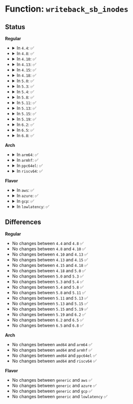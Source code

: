 # Function: <code>writeback_sb_inodes</code>

## Status
<b>Regular</b>
<ul>
<li>
<details>
<summary>In <code>4.4</code>: ✅</summary>

```c
long int writeback_sb_inodes(struct super_block *sb, struct bdi_writeback *wb, struct wb_writeback_work *work);
```

**Collision:** Unique Static

**Inline:** No

**Transformation:** False

**Instances:**

```
In fs/fs-writeback.c (ffffffff8123b5f0)
Location: fs/fs-writeback.c:1438
Inline: False
Direct callers:
  - fs/fs-writeback.c:__writeback_inodes_wb
  - fs/fs-writeback.c:wb_writeback
```
**Symbols:**

```
ffffffff8123b5f0-ffffffff8123bb7f: writeback_sb_inodes (STB_LOCAL)
```
</details>
</li>
<li>
<details>
<summary>In <code>4.8</code>: ✅</summary>

```c
long int writeback_sb_inodes(struct super_block *sb, struct bdi_writeback *wb, struct wb_writeback_work *work);
```

**Collision:** Unique Static

**Inline:** No

**Transformation:** False

**Instances:**

```
In fs/fs-writeback.c (ffffffff812634b0)
Location: fs/fs-writeback.c:1477
Inline: False
Direct callers:
  - fs/fs-writeback.c:wb_writeback
  - fs/fs-writeback.c:__writeback_inodes_wb
```
**Symbols:**

```
ffffffff812634b0-ffffffff81263a9e: writeback_sb_inodes (STB_LOCAL)
```
</details>
</li>
<li>
<details>
<summary>In <code>4.10</code>: ✅</summary>

```c
long int writeback_sb_inodes(struct super_block *sb, struct bdi_writeback *wb, struct wb_writeback_work *work);
```

**Collision:** Unique Static

**Inline:** No

**Transformation:** False

**Instances:**

```
In fs/fs-writeback.c (ffffffff81276900)
Location: fs/fs-writeback.c:1477
Inline: False
Direct callers:
  - fs/fs-writeback.c:wb_writeback
  - fs/fs-writeback.c:__writeback_inodes_wb
```
**Symbols:**

```
ffffffff81276900-ffffffff81276ee8: writeback_sb_inodes (STB_LOCAL)
```
</details>
</li>
<li>
<details>
<summary>In <code>4.13</code>: ✅</summary>

```c
long int writeback_sb_inodes(struct super_block *sb, struct bdi_writeback *wb, struct wb_writeback_work *work);
```

**Collision:** Unique Static

**Inline:** No

**Transformation:** False

**Instances:**

```
In fs/fs-writeback.c (ffffffff81283d70)
Location: fs/fs-writeback.c:1491
Inline: False
Direct callers:
  - fs/fs-writeback.c:wb_writeback
  - fs/fs-writeback.c:__writeback_inodes_wb
```
**Symbols:**

```
ffffffff81283d70-ffffffff812842cf: writeback_sb_inodes (STB_LOCAL)
```
</details>
</li>
<li>
<details>
<summary>In <code>4.15</code>: ✅</summary>

```c
long int writeback_sb_inodes(struct super_block *sb, struct bdi_writeback *wb, struct wb_writeback_work *work);
```

**Collision:** Unique Static

**Inline:** No

**Transformation:** False

**Instances:**

```
In fs/fs-writeback.c (ffffffff812a6920)
Location: fs/fs-writeback.c:1494
Inline: False
Direct callers:
  - fs/fs-writeback.c:wb_writeback
  - fs/fs-writeback.c:__writeback_inodes_wb
```
**Symbols:**

```
ffffffff812a6920-ffffffff812a6e28: writeback_sb_inodes (STB_LOCAL)
```
</details>
</li>
<li>
<details>
<summary>In <code>4.18</code>: ✅</summary>

```c
long int writeback_sb_inodes(struct super_block *sb, struct bdi_writeback *wb, struct wb_writeback_work *work);
```

**Collision:** Unique Static

**Inline:** No

**Transformation:** False

**Instances:**

```
In fs/fs-writeback.c (ffffffff812cd4f0)
Location: fs/fs-writeback.c:1495
Inline: False
Direct callers:
  - fs/fs-writeback.c:wb_writeback
  - fs/fs-writeback.c:__writeback_inodes_wb
```
**Symbols:**

```
ffffffff812cd4f0-ffffffff812cda0e: writeback_sb_inodes (STB_LOCAL)
```
</details>
</li>
<li>
<details>
<summary>In <code>5.0</code>: ✅</summary>

```c
long int writeback_sb_inodes(struct super_block *sb, struct bdi_writeback *wb, struct wb_writeback_work *work);
```

**Collision:** Unique Static

**Inline:** No

**Transformation:** False

**Instances:**

```
In fs/fs-writeback.c (ffffffff812e2820)
Location: fs/fs-writeback.c:1521
Inline: False
Direct callers:
  - fs/fs-writeback.c:wb_writeback
  - fs/fs-writeback.c:__writeback_inodes_wb
```
**Symbols:**

```
ffffffff812e2820-ffffffff812e2d13: writeback_sb_inodes (STB_LOCAL)
```
</details>
</li>
<li>
<details>
<summary>In <code>5.3</code>: ✅</summary>

```c
long int writeback_sb_inodes(struct super_block *sb, struct bdi_writeback *wb, struct wb_writeback_work *work);
```

**Collision:** Unique Static

**Inline:** No

**Transformation:** False

**Instances:**

```
In fs/fs-writeback.c (ffffffff813011c0)
Location: fs/fs-writeback.c:1536
Inline: False
Direct callers:
  - fs/fs-writeback.c:wb_writeback
  - fs/fs-writeback.c:__writeback_inodes_wb
```
**Symbols:**

```
ffffffff813011c0-ffffffff81301689: writeback_sb_inodes (STB_LOCAL)
```
</details>
</li>
<li>
<details>
<summary>In <code>5.4</code>: ✅</summary>

```c
long int writeback_sb_inodes(struct super_block *sb, struct bdi_writeback *wb, struct wb_writeback_work *work);
```

**Collision:** Unique Static

**Inline:** No

**Transformation:** False

**Instances:**

```
In fs/fs-writeback.c (ffffffff813138a0)
Location: fs/fs-writeback.c:1624
Inline: False
Direct callers:
  - fs/fs-writeback.c:wb_writeback
  - fs/fs-writeback.c:__writeback_inodes_wb
```
**Symbols:**

```
ffffffff813138a0-ffffffff81313d69: writeback_sb_inodes (STB_LOCAL)
```
</details>
</li>
<li>
<details>
<summary>In <code>5.8</code>: ✅</summary>

```c
long int writeback_sb_inodes(struct super_block *sb, struct bdi_writeback *wb, struct wb_writeback_work *work);
```

**Collision:** Unique Static

**Inline:** No

**Transformation:** False

**Instances:**

```
In fs/fs-writeback.c (ffffffff8134d160)
Location: fs/fs-writeback.c:1635
Inline: False
Direct callers:
  - fs/fs-writeback.c:wb_writeback
  - fs/fs-writeback.c:__writeback_inodes_wb
```
**Symbols:**

```
ffffffff8134d160-ffffffff8134d631: writeback_sb_inodes (STB_LOCAL)
```
</details>
</li>
<li>
<details>
<summary>In <code>5.11</code>: ✅</summary>

```c
long int writeback_sb_inodes(struct super_block *sb, struct bdi_writeback *wb, struct wb_writeback_work *work);
```

**Collision:** Unique Static

**Inline:** No

**Transformation:** False

**Instances:**

```
In fs/fs-writeback.c (ffffffff8135a060)
Location: fs/fs-writeback.c:1631
Inline: False
Direct callers:
  - fs/fs-writeback.c:wb_writeback
  - fs/fs-writeback.c:__writeback_inodes_wb
```
**Symbols:**

```
ffffffff8135a060-ffffffff8135a52f: writeback_sb_inodes (STB_LOCAL)
```
</details>
</li>
<li>
<details>
<summary>In <code>5.13</code>: ✅</summary>

```c
long int writeback_sb_inodes(struct super_block *sb, struct bdi_writeback *wb, struct wb_writeback_work *work);
```

**Collision:** Unique Static

**Inline:** No

**Transformation:** False

**Instances:**

```
In fs/fs-writeback.c (ffffffff81360cd0)
Location: fs/fs-writeback.c:1646
Inline: False
Direct callers:
  - fs/fs-writeback.c:wb_writeback
  - fs/fs-writeback.c:__writeback_inodes_wb
```
**Symbols:**

```
ffffffff81360cd0-ffffffff8136119f: writeback_sb_inodes (STB_LOCAL)
```
</details>
</li>
<li>
<details>
<summary>In <code>5.15</code>: ✅</summary>

```c
long int writeback_sb_inodes(struct super_block *sb, struct bdi_writeback *wb, struct wb_writeback_work *work);
```

**Collision:** Unique Static

**Inline:** No

**Transformation:** False

**Instances:**

```
In fs/fs-writeback.c (ffffffff813af340)
Location: fs/fs-writeback.c:1789
Inline: False
Direct callers:
  - fs/fs-writeback.c:wb_writeback
  - fs/fs-writeback.c:__writeback_inodes_wb
```
**Symbols:**

```
ffffffff813af340-ffffffff813af810: writeback_sb_inodes (STB_LOCAL)
```
</details>
</li>
<li>
<details>
<summary>In <code>5.19</code>: ✅</summary>

```c
long int writeback_sb_inodes(struct super_block *sb, struct bdi_writeback *wb, struct wb_writeback_work *work);
```

**Collision:** Unique Static

**Inline:** No

**Transformation:** False

**Instances:**

```
In fs/fs-writeback.c (ffffffff81433e10)
Location: fs/fs-writeback.c:1772
Inline: False
Direct callers:
  - fs/fs-writeback.c:wb_writeback
  - fs/fs-writeback.c:__writeback_inodes_wb
```
**Symbols:**

```
ffffffff81433e10-ffffffff81434306: writeback_sb_inodes (STB_LOCAL)
```
</details>
</li>
<li>
<details>
<summary>In <code>6.2</code>: ✅</summary>

```c
long int writeback_sb_inodes(struct super_block *sb, struct bdi_writeback *wb, struct wb_writeback_work *work);
```

**Collision:** Unique Static

**Inline:** No

**Transformation:** False

**Instances:**

```
In fs/fs-writeback.c (ffffffff814c1dc0)
Location: fs/fs-writeback.c:1796
Inline: False
Direct callers:
  - fs/fs-writeback.c:wb_writeback
  - fs/fs-writeback.c:__writeback_inodes_wb
```
**Symbols:**

```
ffffffff814c1dc0-ffffffff814c22b9: writeback_sb_inodes (STB_LOCAL)
```
</details>
</li>
<li>
<details>
<summary>In <code>6.5</code>: ✅</summary>

```c
long int writeback_sb_inodes(struct super_block *sb, struct bdi_writeback *wb, struct wb_writeback_work *work);
```

**Collision:** Unique Static

**Inline:** No

**Transformation:** False

**Instances:**

```
In fs/fs-writeback.c (ffffffff814f7150)
Location: fs/fs-writeback.c:1801
Inline: False
Direct callers:
  - fs/fs-writeback.c:wb_writeback
  - fs/fs-writeback.c:__writeback_inodes_wb
```
**Symbols:**

```
ffffffff814f7150-ffffffff814f7660: writeback_sb_inodes (STB_LOCAL)
```
</details>
</li>
<li>
<details>
<summary>In <code>6.8</code>: ✅</summary>

```c
long int writeback_sb_inodes(struct super_block *sb, struct bdi_writeback *wb, struct wb_writeback_work *work);
```

**Collision:** Unique Static

**Inline:** No

**Transformation:** False

**Instances:**

```
In fs/fs-writeback.c (ffffffff8152b890)
Location: fs/fs-writeback.c:1823
Inline: False
Direct callers:
  - fs/fs-writeback.c:wb_writeback
  - fs/fs-writeback.c:__writeback_inodes_wb
```
**Symbols:**

```
ffffffff8152b890-ffffffff8152bda8: writeback_sb_inodes (STB_LOCAL)
```
</details>
</li>
</ul>
<b>Arch</b>
<ul>
<li>
<details>
<summary>In <code>arm64</code>: ✅</summary>

```c
long int writeback_sb_inodes(struct super_block *sb, struct bdi_writeback *wb, struct wb_writeback_work *work);
```

**Collision:** Unique Static

**Inline:** No

**Transformation:** False

**Instances:**

```
In fs/fs-writeback.c (ffff8000103c93c8)
Location: fs/fs-writeback.c:1624
Inline: False
Direct callers:
  - fs/fs-writeback.c:wb_writeback
  - fs/fs-writeback.c:__writeback_inodes_wb
```
**Symbols:**

```
ffff8000103c93c8-ffff8000103c99a0: writeback_sb_inodes (STB_LOCAL)
```
</details>
</li>
<li>
<details>
<summary>In <code>armhf</code>: ✅</summary>

```c
long int writeback_sb_inodes(struct super_block *sb, struct bdi_writeback *wb, struct wb_writeback_work *work);
```

**Collision:** Unique Static

**Inline:** No

**Transformation:** False

**Instances:**

```
In fs/fs-writeback.c (c05a590c)
Location: fs/fs-writeback.c:1624
Inline: False
Direct callers:
  - fs/fs-writeback.c:wb_writeback
  - fs/fs-writeback.c:__writeback_inodes_wb
```
**Symbols:**

```
c05a590c-c05a5df0: writeback_sb_inodes (STB_LOCAL)
```
</details>
</li>
<li>
<details>
<summary>In <code>ppc64el</code>: ✅</summary>

```c
long int writeback_sb_inodes(struct super_block *sb, struct bdi_writeback *wb, struct wb_writeback_work *work);
```

**Collision:** Unique Static

**Inline:** No

**Transformation:** False

**Instances:**

```
In fs/fs-writeback.c (c0000000004ca620)
Location: fs/fs-writeback.c:1624
Inline: False
Direct callers:
  - fs/fs-writeback.c:wb_writeback
  - fs/fs-writeback.c:__writeback_inodes_wb
```
**Symbols:**

```
c0000000004ca620-c0000000004cacc4: writeback_sb_inodes (STB_LOCAL)
```
</details>
</li>
<li>
<details>
<summary>In <code>riscv64</code>: ✅</summary>

```c
long int writeback_sb_inodes(struct super_block *sb, struct bdi_writeback *wb, struct wb_writeback_work *work);
```

**Collision:** Unique Static

**Inline:** No

**Transformation:** False

**Instances:**

```
In fs/fs-writeback.c (ffffffe0002878da)
Location: fs/fs-writeback.c:1624
Inline: False
Direct callers:
  - fs/fs-writeback.c:wb_writeback
  - fs/fs-writeback.c:__writeback_inodes_wb
```
**Symbols:**

```
ffffffe0002878da-ffffffe000287df0: writeback_sb_inodes (STB_LOCAL)
```
</details>
</li>
</ul>
<b>Flavor</b>
<ul>
<li>
<details>
<summary>In <code>aws</code>: ✅</summary>

```c
long int writeback_sb_inodes(struct super_block *sb, struct bdi_writeback *wb, struct wb_writeback_work *work);
```

**Collision:** Unique Static

**Inline:** No

**Transformation:** False

**Instances:**

```
In fs/fs-writeback.c (ffffffff8130be80)
Location: fs/fs-writeback.c:1624
Inline: False
Direct callers:
  - fs/fs-writeback.c:wb_writeback
  - fs/fs-writeback.c:__writeback_inodes_wb
```
**Symbols:**

```
ffffffff8130be80-ffffffff8130c349: writeback_sb_inodes (STB_LOCAL)
```
</details>
</li>
<li>
<details>
<summary>In <code>azure</code>: ✅</summary>

```c
long int writeback_sb_inodes(struct super_block *sb, struct bdi_writeback *wb, struct wb_writeback_work *work);
```

**Collision:** Unique Static

**Inline:** No

**Transformation:** False

**Instances:**

```
In fs/fs-writeback.c (ffffffff812fcaa0)
Location: fs/fs-writeback.c:1624
Inline: False
Direct callers:
  - fs/fs-writeback.c:wb_writeback
  - fs/fs-writeback.c:__writeback_inodes_wb
```
**Symbols:**

```
ffffffff812fcaa0-ffffffff812fcf69: writeback_sb_inodes (STB_LOCAL)
```
</details>
</li>
<li>
<details>
<summary>In <code>gcp</code>: ✅</summary>

```c
long int writeback_sb_inodes(struct super_block *sb, struct bdi_writeback *wb, struct wb_writeback_work *work);
```

**Collision:** Unique Static

**Inline:** No

**Transformation:** False

**Instances:**

```
In fs/fs-writeback.c (ffffffff81309c70)
Location: fs/fs-writeback.c:1624
Inline: False
Direct callers:
  - fs/fs-writeback.c:wb_writeback
  - fs/fs-writeback.c:__writeback_inodes_wb
```
**Symbols:**

```
ffffffff81309c70-ffffffff8130a139: writeback_sb_inodes (STB_LOCAL)
```
</details>
</li>
<li>
<details>
<summary>In <code>lowlatency</code>: ✅</summary>

```c
long int writeback_sb_inodes(struct super_block *sb, struct bdi_writeback *wb, struct wb_writeback_work *work);
```

**Collision:** Unique Static

**Inline:** No

**Transformation:** False

**Instances:**

```
In fs/fs-writeback.c (ffffffff8131b070)
Location: fs/fs-writeback.c:1624
Inline: False
Direct callers:
  - fs/fs-writeback.c:wb_writeback
  - fs/fs-writeback.c:__writeback_inodes_wb
```
**Symbols:**

```
ffffffff8131b070-ffffffff8131b552: writeback_sb_inodes (STB_LOCAL)
```
</details>
</li>
</ul>

## Differences
<b>Regular</b>
<ul>
<li>
No changes between <code>4.4</code> and <code>4.8</code> ✅
</li>
<li>
No changes between <code>4.8</code> and <code>4.10</code> ✅
</li>
<li>
No changes between <code>4.10</code> and <code>4.13</code> ✅
</li>
<li>
No changes between <code>4.13</code> and <code>4.15</code> ✅
</li>
<li>
No changes between <code>4.15</code> and <code>4.18</code> ✅
</li>
<li>
No changes between <code>4.18</code> and <code>5.0</code> ✅
</li>
<li>
No changes between <code>5.0</code> and <code>5.3</code> ✅
</li>
<li>
No changes between <code>5.3</code> and <code>5.4</code> ✅
</li>
<li>
No changes between <code>5.4</code> and <code>5.8</code> ✅
</li>
<li>
No changes between <code>5.8</code> and <code>5.11</code> ✅
</li>
<li>
No changes between <code>5.11</code> and <code>5.13</code> ✅
</li>
<li>
No changes between <code>5.13</code> and <code>5.15</code> ✅
</li>
<li>
No changes between <code>5.15</code> and <code>5.19</code> ✅
</li>
<li>
No changes between <code>5.19</code> and <code>6.2</code> ✅
</li>
<li>
No changes between <code>6.2</code> and <code>6.5</code> ✅
</li>
<li>
No changes between <code>6.5</code> and <code>6.8</code> ✅
</li>
</ul>
<b>Arch</b>
<ul>
<li>
No changes between <code>amd64</code> and <code>arm64</code> ✅
</li>
<li>
No changes between <code>amd64</code> and <code>armhf</code> ✅
</li>
<li>
No changes between <code>amd64</code> and <code>ppc64el</code> ✅
</li>
<li>
No changes between <code>amd64</code> and <code>riscv64</code> ✅
</li>
</ul>
<b>Flavor</b>
<ul>
<li>
No changes between <code>generic</code> and <code>aws</code> ✅
</li>
<li>
No changes between <code>generic</code> and <code>azure</code> ✅
</li>
<li>
No changes between <code>generic</code> and <code>gcp</code> ✅
</li>
<li>
No changes between <code>generic</code> and <code>lowlatency</code> ✅
</li>
</ul>
